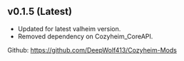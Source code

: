 ## v0.1.5 (Latest)
- Updated for latest valheim version.
- Removed dependency on Cozyheim_CoreAPI.

Github: https://github.com/DeepWolf413/Cozyheim-Mods